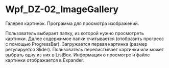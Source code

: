 # Wpf_DZ-02_ImageGallery
Галерея картинок.  Программа для просмотра изображений.

Пользователь выбирает папку, из которой нужно просмотреть картинки.
Далее содержимое папки считывается (отобразить прогресс с помощью
ProgressBar). 
Загружается первая картинка (размер регулируется Slider).
Пользователь перелистывает картинки или может выбрать одну из них в ListBox. 
Информация о просмотре и файле картинки отображается в Expander.
